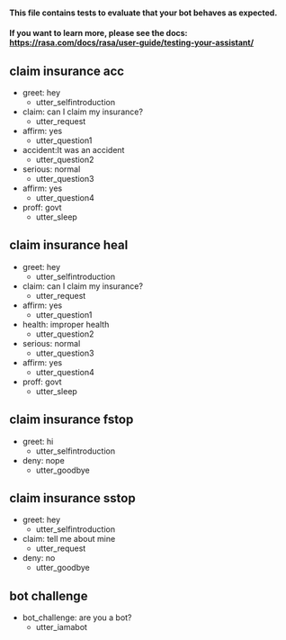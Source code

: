 #### This file contains tests to evaluate that your bot behaves as expected.
#### If you want to learn more, please see the docs: https://rasa.com/docs/rasa/user-guide/testing-your-assistant/

## claim insurance acc
* greet: hey
  - utter_selfintroduction
* claim: can I claim my insurance?
  - utter_request
* affirm: yes
  - utter_question1
* accident:It was an accident
  - utter_question2
* serious: normal
  - utter_question3
* affirm: yes
  - utter_question4
* proff: govt
  - utter_sleep

## claim insurance heal
* greet: hey
  - utter_selfintroduction
* claim: can I claim my insurance?
  - utter_request
* affirm: yes
  - utter_question1
* health: improper health
  - utter_question2
* serious: normal
  - utter_question3
* affirm: yes
  - utter_question4
* proff: govt
  - utter_sleep

## claim insurance fstop
* greet: hi
  - utter_selfintroduction
* deny: nope
  - utter_goodbye

## claim insurance sstop
* greet: hey
  - utter_selfintroduction
* claim: tell me about mine
  - utter_request
* deny: no
  - utter_goodbye

## bot challenge
* bot_challenge: are you a bot?
  - utter_iamabot

